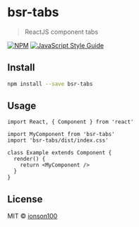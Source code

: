 # bsr-tabs

> ReactJS component tabs

[![NPM](https://img.shields.io/npm/v/bsr-tabs.svg)](https://www.npmjs.com/package/bsr-tabs) [![JavaScript Style Guide](https://img.shields.io/badge/code_style-standard-brightgreen.svg)](https://standardjs.com)

## Install

```bash
npm install --save bsr-tabs
```

## Usage

```tsx
import React, { Component } from 'react'

import MyComponent from 'bsr-tabs'
import 'bsr-tabs/dist/index.css'

class Example extends Component {
  render() {
    return <MyComponent />
  }
}
```

## License

MIT © [ionson100](https://github.com/ionson100)
